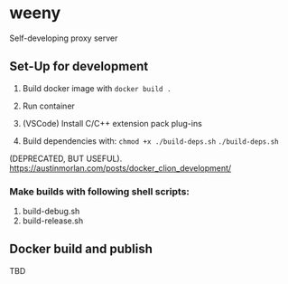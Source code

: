 # weeny
Self-developing proxy server

## Set-Up for development

1. Build docker image with `docker build .`

2. Run container

3. (VSCode) Install C/C++ extension pack plug-ins

4. Build dependencies with:
`chmod +x ./build-deps.sh`
`./build-deps.sh`

(DEPRECATED, BUT USEFUL). https://austinmorlan.com/posts/docker_clion_development/

### Make builds with following shell scripts:
1. build-debug.sh
2. build-release.sh

## Docker build and publish
TBD
